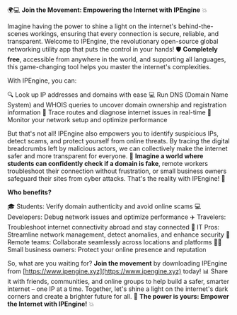 🌍💻 **Join the Movement: Empowering the Internet with IPEngine** 💥

Imagine having the power to shine a light on the internet's behind-the-scenes workings, ensuring that every connection is secure, reliable, and transparent. Welcome to IPEngine, the revolutionary open-source global networking utility app that puts the control in your hands! 🛡️ **Completely free**, accessible from anywhere in the world, and supporting all languages, this game-changing tool helps you master the internet's complexities.

With IPEngine, you can:

🔍 Look up IP addresses and domains with ease
💻 Run DNS (Domain Name System) and WHOIS queries to uncover domain ownership and registration information
📍 Trace routes and diagnose internet issues in real-time
📡 Monitor your network setup and optimize performance

But that's not all! IPEngine also empowers you to identify suspicious IPs, detect scams, and protect yourself from online threats. By tracing the digital breadcrumbs left by malicious actors, we can collectively make the internet safer and more transparent for everyone. 🚀 **Imagine a world where students can confidently check if a domain is fake**, remote workers troubleshoot their connection without frustration, or small business owners safeguard their sites from cyber attacks. That's the reality with IPEngine! 💪

**Who benefits?**

🎓 Students: Verify domain authenticity and avoid online scams
💻 Developers: Debug network issues and optimize performance
✈️ Travelers: Troubleshoot internet connectivity abroad and stay connected
👥 IT Pros: Streamline network management, detect anomalies, and enhance security
🏢 Remote teams: Collaborate seamlessly across locations and platforms
👨‍💼 Small business owners: Protect your online presence and reputation

So, what are you waiting for? **Join the movement** by downloading IPEngine from [https://www.ipengine.xyz](https://www.ipengine.xyz) today! 📊 Share it with friends, communities, and online groups to help build a safer, smarter internet – one IP at a time. Together, let's shine a light on the internet's dark corners and create a brighter future for all. 🔦 **The power is yours: Empower the Internet with IPEngine!** 💥